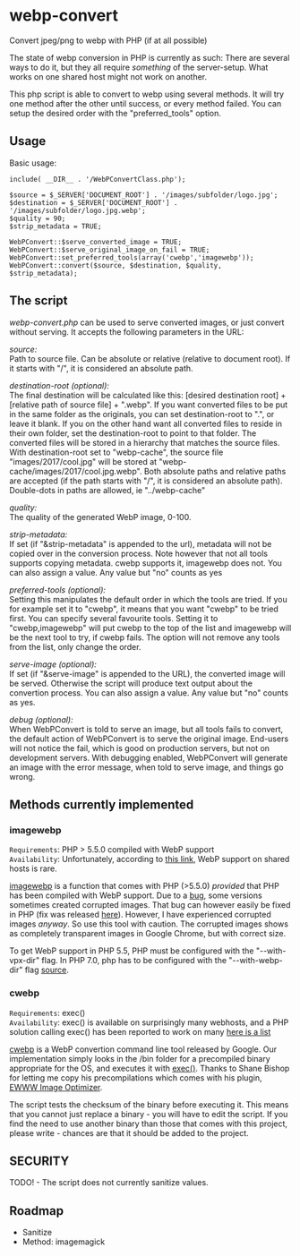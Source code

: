 # webp-convert
Convert jpeg/png to webp with PHP (if at all possible)

The state of webp conversion in PHP is currently as such: There are several ways to do it, but they all require *something* of the server-setup. What works on one shared host might not work on another.

This php script is able to convert to webp using several methods. It will try one method after the other until success, or every method failed. You can setup the desired order with the "preferred_tools" option.

## Usage

Basic usage:
```
include( __DIR__ . '/WebPConvertClass.php');

$source = $_SERVER['DOCUMENT_ROOT'] . '/images/subfolder/logo.jpg';
$destination = $_SERVER['DOCUMENT_ROOT'] . '/images/subfolder/logo.jpg.webp';
$quality = 90;
$strip_metadata = TRUE;

WebPConvert::$serve_converted_image = TRUE;
WebPConvert::$serve_original_image_on_fail = TRUE;
WebPConvert::set_preferred_tools(array('cwebp','imagewebp'));
WebPConvert::convert($source, $destination, $quality, $strip_metadata);
```

## The script

*webp-convert.php* can be used to serve converted images, or just convert without serving. It accepts the following parameters in the URL:

*source:*\
Path to source file. Can be absolute or relative (relative to document root). If it starts with "/", it is considered an absolute path.

*destination-root (optional):*\
The final destination will be calculated like this: [desired destination root] + [relative path of source file] + ".webp". If you want converted files to be put in the same folder as the originals, you can set destination-root to ".", or leave it blank. If you on the other hand want all converted files to reside in their own folder, set the destination-root to point to that folder. The converted files will be stored in a hierarchy that matches the source files. With destination-root set to "webp-cache", the source file "images/2017/cool.jpg" will be stored at "webp-cache/images/2017/cool.jpg.webp". Both absolute paths and relative paths are accepted (if the path starts with "/", it is considered an absolute path). Double-dots in paths are allowed, ie "../webp-cache"

*quality:*\
The quality of the generated WebP image, 0-100.

*strip-metadata:*\
If set (if "&strip-metadata" is appended to the url), metadata will not be copied over in the conversion process. Note however that not all tools supports copying metadata. cwebp supports it, imagewebp does not. You can also assign a value. Any value but "no" counts as yes

*preferred-tools (optional):*\
Setting this manipulates the default order in which the tools are tried. If you for example set it to "cwebp", it means that you want "cwebp" to be tried first. You can specify several favourite tools. Setting it to "cwebp,imagewebp" will put cwebp to the top of the list and imagewebp will be the next tool to try, if cwebp fails. The option will not remove any tools from the list, only change the order.

*serve-image (optional):*\
If set (if "&serve-image" is appended to the URL), the converted image will be served. Otherwise the script will produce text output about the convertion process. You can also assign a value. Any value but "no" counts as yes.

*debug (optional):*\
When WebPConvert is told to serve an image, but all tools fails to convert, the default action of WebPConvert is to serve the original image. End-users will not notice the fail, which is good on production servers, but not on development servers. With debugging enabled, WebPConvert will generate an image with the error message, when told to serve image, and things go wrong.



## Methods currently implemented

### imagewebp
```Requirements```: PHP > 5.5.0 compiled with WebP support<br>
```Availability```: Unfortunately, according to [this link](https://stackoverflow.com/questions/25248382/how-to-create-a-webp-image-in-php), WebP support on shared hosts is rare.

[imagewebp](http://php.net/manual/en/function.imagewebp.php) is a function that comes with PHP (>5.5.0) *provided* that PHP has been compiled with WebP support. Due to a [bug](https://bugs.php.net/bug.php?id=66590), some versions sometimes created corrupted images. That bug can however easily be fixed in PHP (fix was released [here](https://stackoverflow.com/questions/30078090/imagewebp-php-creates-corrupted-webp-files)). However, I have experienced corrupted images *anyway*. So use this tool with caution. The corrupted images shows as completely transparent images in Google Chrome, but with correct size.


To get WebP support in PHP 5.5, PHP must be configured with the "--with-vpx-dir" flag. In PHP 7.0, php has to be configured with the "--with-webp-dir" flag [source](http://il1.php.net/manual/en/image.installation.php).


### cwebp
```Requirements```: exec()<br>
```Availability```: exec() is available on surprisingly many webhosts, and a PHP solution calling exec() has been reported to work on many [here is a list](https://wordpress.org/plugins/ewww-image-optimizer/#installation)

[cwebp](https://developers.google.com/speed/webp/docs/cwebp) is a WebP convertion command line tool released by Google. Our implementation simply looks in the /bin folder for a precompiled binary appropriate for the OS, and executes it with [exec()](http://php.net/manual/en/function.exec.php). Thanks to Shane Bishop for letting me copy his precompilations which comes with his plugin, [EWWW Image Optimizer](https://ewww.io/).

The script tests the checksum of the binary before executing it. This means that you cannot just replace a binary - you will have to edit the script. If you find the need to use another binary than those that comes with this project, please write - chances are that it should be added to the project.


## SECURITY
TODO! - The script does not currently sanitize values.

## Roadmap
* Sanitize
* Method: imagemagick




